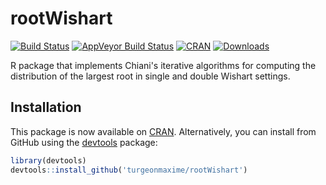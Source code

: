 # rootWishart
[![Build Status](https://travis-ci.org/turgeonmaxime/rootWishart.svg?branch=master)](https://travis-ci.org/turgeonmaxime/rootWishart) [![AppVeyor Build Status](https://ci.appveyor.com/api/projects/status/github/turgeonmaxime/rootWishart?branch=master&svg=true)](https://ci.appveyor.com/project/turgeonmaxime/rootWishart) [![CRAN](http://www.r-pkg.org/badges/version/rootWishart?color=blue)](http://cran.rstudio.com/package=rootWishart) [![Downloads](http://cranlogs.r-pkg.org/badges/grand-total/rootWishart?color=green)](http://www.r-pkg.org/pkg/rootWishart)

R package that implements Chiani's iterative algorithms for computing the distribution of the largest root in single and double Wishart settings.

## Installation

This package is now available on [CRAN](https://cran.r-project.org/package=rootWishart). Alternatively, you can install from GitHub using the [devtools](https://cran.r-project.org/package=devtools) package:

``` r
library(devtools)
devtools::install_github('turgeonmaxime/rootWishart')
```
